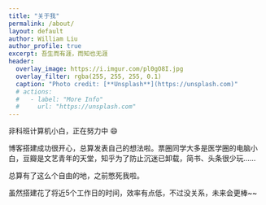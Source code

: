 ```yaml
---
title: "关于我"
permalink: /about/
layout: default
author: William Liu
author_profile: true
excerpt: 吾生而有涯，而知也无涯
header:
  overlay_image: https://i.imgur.com/pl0gO8I.jpg
  overlay_filter: rgba(255, 255, 255, 0.1)
  caption: "Photo credit: [**Unsplash**](https://unsplash.com)"
  # actions:
  #   - label: "More Info"
  #     url: "https://unsplash.com"
---
```


非科班计算机小白，正在努力中 :smile:

博客搭建成功很开心，总算发表自己的想法啦。票圈同学大多是医学圈的电脑小白，豆瓣是文艺青年的天堂，知乎为了防止沉迷已卸载，简书、头条很少玩……

总算有了这么个自由的地，之前憋死我啦。

虽然搭建花了将近5个工作日的时间，效率有点低，不过没关系，未来会更棒~~
